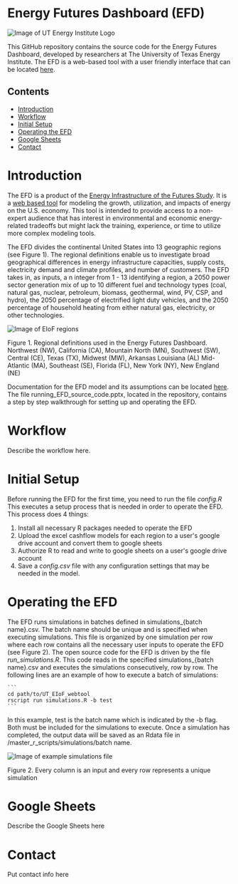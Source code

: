 # Energy Futures Dashboard (EFD)

![Image of UT Energy Institute Logo](https://github.com/ut-energy-institute/UT_EIoF_webtool/blob/7941cb97ccaf1fb48a02933b714a1b71381cd66c/images/RGB_formal_Energy_Institute.png)

This GitHub repository contains the source code for the Energy Futures Dashboard, developed by researchers at The University of Texas Energy Institute. The EFD is a web-based tool with a user friendly interface that can be located [here](http://energyfuturesdashboard.energy.utexas.edu/).

## Contents

* [Introduction](#Introduction)
* [Workflow](#Workflow)
* [Initial Setup](#Setup)
* [Operating the EFD](#Operating)
* [Google Sheets](#GoogleSheets)
* [Contact](#Contact)

<a name="Introduction"></a>
# Introduction
The EFD is a product of the [Energy Infrastructure of the Futures Study](https://energy.utexas.edu/policy/eiof). It is a [web based tool](http://energyfuturesdashboard.energy.utexas.edu/) for modeling the growth, utilization, and impacts of energy on the U.S. economy. This tool is intended to provide access to a non-expert audience that has interest in environmental and economic energy-related tradeoffs but might lack the training, experience, or time to utilize more complex modeling tools.

The EFD divides the continental United States into 13 geographic regions (see Figure 1). The regional definitions enable us to investigate broad geographical differences in energy infrastructure capacities, supply costs, electricity demand and climate profiles, and number of customers. The EFD takes in, as inputs, a n integer from 1 - 13 identifying a region,  a 2050 power sector generation mix of up to 10 different fuel and technology types (coal, natural gas, nuclear, petroleum, biomass, geothermal, wind, PV, CSP, and hydro), the 2050 percentage of electrified light duty vehicles, and the 2050 percentage of household heating from either natural gas, electricity, or other technologies.

![Image of EIoF regions](https://github.com/ut-energy-institute/UT_EIoF_webtool/blob/8f2b11b6118319aec0d16d7081773b9dcb66086a/images/eiof_regions.png)

Figure 1. Regional definitions used in the Energy Futures Dashboard. Northwest (NW), California (CA), Mountain North (MN), Southwest (SW), Central (CE), Texas (TX), Midwest (MW), Arkansas Louisiana (AL) Mid-Atlantic (MA), Southeast (SE), Florida (FL), New York (NY), New England (NE)


Documentation for the EFD model and its assumptions can be located [here](https://energy.utexas.edu/energy-futures-dashboard-documentation).
The file running_EFD_source_code.pptx, located in the repository, contains a step by step walkthrough for setting up and operating the EFD.

<a name="Workflow"></a>
# Workflow

Describe the workflow here.


<a name="Setup"></a>
# Initial Setup

Before running the EFD for the first time, you need to run the file _config.R_ This executes a setup process that is needed in order to operate the EFD. This process does 4 things:
  1. Install all necessary R packages needed to operate the EFD
  2. Upload the excel cashflow models for each region to a user's google drive account and convert them to google sheets
  3. Authorize R to read and write to google sheets on a user's google drive account
  4. Save a _config.csv_ file with any configuration settings that may be needed in the model.

<a name="Operating"></a>
# Operating the EFD

The EFD runs simulations in batches defined in simulations_{batch name}.csv. The batch name should be unique and is specified when executing simulations. This file is organized by one simulation per row where each row contains all the necessary user inputs to operate the EFD (see Figure 2). The open source code for the EFD is driven by the file _run_simulations.R_. This code reads in the specified simulations_{batch name}.csv and executes the simulations consecutively, row by row. The following lines are an example of how to execute a batch of simulations: 
    
    ```
    cd path/to/UT_EIoF_webtool
    rscript run simulations.R -b test
    ```
    
In this example, test is the batch name which is indicated by the -b flag. Both must be included for the simulations to execute. Once a simulation has completed, the output data will be saved as an Rdata file in /master_r_scripts/simulations/batch name. 

![Image of example simulations file](https://github.com/ut-energy-institute/UT_EIoF_webtool/blob/8f2b11b6118319aec0d16d7081773b9dcb66086a/images/simulation_test.png)

Figure 2. Every column is an input and every row represents a unique simulation

<a name="GoogleSheets"></a>
# Google Sheets

Describe the Google Sheets here

<a name="Contact"></a>
# Contact

Put contact info here
